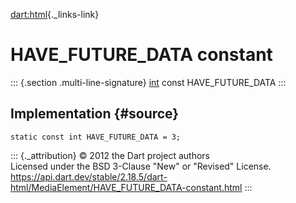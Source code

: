 [dart:html](../../dart-html/dart-html-library){._links-link}

HAVE\_FUTURE\_DATA constant
===========================

::: {.section .multi-line-signature}
[int](../../dart-core/int-class) const HAVE\_FUTURE\_DATA
:::

Implementation {#source}
--------------

``` {.language-dart data-language="dart"}
static const int HAVE_FUTURE_DATA = 3;
```

::: {._attribution}
© 2012 the Dart project authors\
Licensed under the BSD 3-Clause \"New\" or \"Revised\" License.\
<https://api.dart.dev/stable/2.18.5/dart-html/MediaElement/HAVE_FUTURE_DATA-constant.html>
:::
